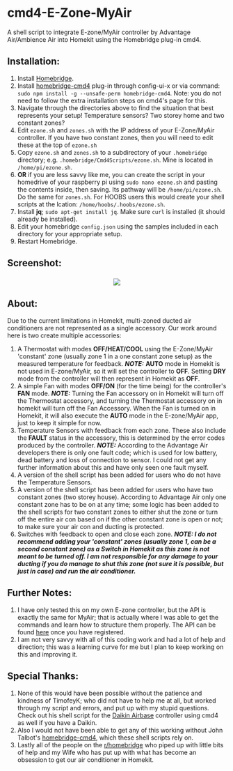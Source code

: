 # cmd4-E-Zone-MyAir
A shell script to integrate E-zone/MyAir controller by Advantage Air/Ambience Air into Homekit using the Homebridge plug-in cmd4.

## Installation:
1. Install [Homebridge](https://github.com/nfarina/homebridge).
2. Install [homebridge-cmd4](https://github.com/ztalbot2000/homebridge-cmd4) plug-in through config-ui-x or via command: `sudo npm install -g --unsafe-perm homebridge-cmd4`. Note: you do not need to follow the extra installation steps on cmd4's page for this.
3. Navigate through the directories above to find the situation that best represents your setup! Temperature sensors? Two storey home and two constant zones?
4. Edit `ezone.sh` and `zones.sh` with the IP address of your E-Zone/MyAir controller. If you have two constant zones, then you will need to edit these at the top of `ezone.sh`
5. Copy `ezone.sh` and `zones.sh` to a subdirectory of your `.homebridge` directory; e.g. `.homebridge/Cmd4Scripts/ezone.sh`. Mine is located in `/home/pi/ezone.sh`. 
6. <B>OR</B> if you are less savvy like me, you can create the script in your homedrive of your raspberry pi using `sudo nano ezone.sh` and pasting the contents inside, then saving. Its pathway will be `/home/pi/ezone.sh`. Do the same for `zones.sh`. For HOOBS users this would create your shell scripts at the lcation: `/home/hoobs/.hoobs/ezone.sh`.
7. Install <B>jq</B>; `sudo apt-get install jq`. Make sure `curl` is installed (it should already be installed).
8. Edit your homebridge `config.json` using the samples included in each directory for your appropriate setup.
9. Restart Homebridge.

## Screenshot:
<h3 align="center">
  <img src="https://github.com/mitch7391/cmd4-E-Zone-MyAir/blob/master/Ezone.png">
</h3>

## About:
Due to the current limitations in Homekit, multi-zoned ducted air conditioners are not represented as a single accessory. Our work around here is two create multiple accessories:
1. A Thermostat with modes <B>OFF/HEAT/COOL</B> using the E-Zone/MyAir 'constant' zone (usually zone 1 in a one constant zone setup) as the measured temperature for feedback. <B><I>NOTE:</B></I> <B>AUTO</B> mode in Homekit is not used in E-zone/MyAir, so it will set the controller to <B>OFF</B>. Setting <B>DRY</B> mode from the controller will then represent in Homekit as <B>OFF</B>. 
2. A simple Fan with modes <B>OFF/ON</B> (for the time being) for the controller's <B>FAN</B> mode. <B><I>NOTE:</B></I> Turning the Fan accessory on in Homekit will turn off the Thermostat accessory, and turning the Thermostat accessory on in homekit will turn off the Fan Accessory. When the Fan is turned on in Homekit, it will also execute the <B>AUTO</B> mode in the E-zone/MyAir app, just to keep it simple for now.
3. Temperature Sensors with feedback from each zone. These also include the <B>FAULT</B> status in the accessory, this is determined by the error codes produced by the controller. <B><I>NOTE:</B></I> According to the Advantage Air developers there is only one fault code; which is used for low battery, dead battery and loss of connection to sensor. I could not get any further information about this and have only seen one fault myself.
4. A version of the shell script has been added for users who do not have the Temperature Sensors.
5. A version of the shell script has been added for users who have two constant zones (two storey house). According to Advantage Air only one constant zone has to be on at any time; some logic has been added to the shell scripts for two constant zones to either shut the zone or turn off the entire air con based on if the other constant zone is open or not; to make sure your air con and ducting is protected.
6. Switches with feedback to open and close each zone. <B><I>NOTE: I do not recommend adding your 'constant' zones (usually zone 1, can be a second constant zone) as a Switch in Homekit as this zone is not meant to be turned off. I am not responsible for any damage to your ducting if you do manage to shut this zone (not sure it is possible, but just in case) and run the air conditioner.</B></I>

## Further Notes:
1. I have only tested this on my own E-zone controller, but the API is exactly the same for MyAir; that is actually where I was able to get the commands and learn how to structure them properly. The API can be found [here](http://advantageair.proboards.com/) once you have registered.
2. I am not very savvy with all of this coding work and had a lot of help and direction; this was a learning curve for me but I plan to keep working on this and improving it.

## Special Thanks:
1. None of this would have been possible without the patience and kindness of TimofeyK; who did not have to help me at all, but worked through my script and errors, and put up with my stupid questions. Check out his shell script for the [Daikin Airbase](https://github.com/TimofeyK/cmd4-Daikin-Airbase) controller using cmd4 as well if you have a Daikin.
2. Also I would not have been able to get any of this working without John Talbot's [homebridge-cmd4](https://github.com/ztalbot2000/homebridge-cmd4), which these shell scripts rely on.
3. Lastly all of the people on the [r/homebridge](https://www.reddit.com/r/homebridge/) who piped up with little bits of help and my Wife who has put up with what has become an obsession to get our air conditioner in Homekit.
